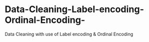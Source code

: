 # Data-Cleaning-Label-encoding-Ordinal-Encoding-
Data Cleaning with use of Label encoding &amp; Ordinal Encoding
